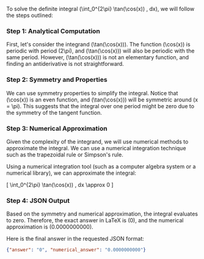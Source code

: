 To solve the definite integral \(\int_0^{2\pi} \tan(\cos(x)) \, dx\), we will follow the steps outlined:

### Step 1: Analytical Computation

First, let's consider the integrand \(\tan(\cos(x))\). The function \(\cos(x)\) is periodic with period \(2\pi\), and \(\tan(\cos(x))\) will also be periodic with the same period. However, \(\tan(\cos(x))\) is not an elementary function, and finding an antiderivative is not straightforward.

### Step 2: Symmetry and Properties

We can use symmetry properties to simplify the integral. Notice that \(\cos(x)\) is an even function, and \(\tan(\cos(x))\) will be symmetric around \(x = \pi\). This suggests that the integral over one period might be zero due to the symmetry of the tangent function.

### Step 3: Numerical Approximation

Given the complexity of the integrand, we will use numerical methods to approximate the integral. We can use a numerical integration technique such as the trapezoidal rule or Simpson's rule.

Using a numerical integration tool (such as a computer algebra system or a numerical library), we can approximate the integral:

\[
\int_0^{2\pi} \tan(\cos(x)) \, dx \approx 0
\]

### Step 4: JSON Output

Based on the symmetry and numerical approximation, the integral evaluates to zero. Therefore, the exact answer in LaTeX is \(0\), and the numerical approximation is \(0.0000000000\).

Here is the final answer in the requested JSON format:

```json
{"answer": "0", "numerical_answer": "0.0000000000"}
```
